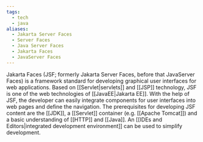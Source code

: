 ```yaml
---
tags:
  - tech
  - java
aliases:
  - Jakarta Server Faces
  - Server Faces
  - Java Server Faces
  - Jakarta Faces
  - JavaServer Faces
---
```

Jakarta Faces (JSF; formerly Jakarta Server Faces, before that JavaServer Faces) is a framework standard for developing graphical user interfaces for web applications.
Based on [[Servlet|servlets]] and [[JSP]] technology, JSF is one of the web technologies of [[JavaEE|Jakarta EE]].
With the help of JSF, the developer can easily integrate components for user interfaces into web pages and define the navigation. 
The prerequisites for developing JSF content are the [[JDK]], a [[Servlet]] container (e.g. [[Apache Tomcat]]) and a basic understanding of [[HTTP]] and [[Java]]. 
An [[IDEs and Editors|integrated development environment]] can be used to simplify development.